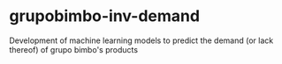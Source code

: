 # grupobimbo-inv-demand
Development of machine learning models to predict the demand (or lack thereof) of grupo bimbo's products
